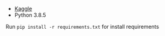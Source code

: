 - [Kaggle](https://www.kaggle.com/c/tabular-playground-series-jun-2021/overview)
- Python 3.8.5

Run
`pip install -r requirements.txt`
for install requirements
